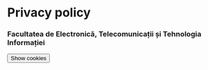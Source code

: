 # Privacy policy

### Facultatea de Electronică, Telecomunicații și Tehnologia Informației

<body>
<script>
  document.cookie = "session=user/browser/location";  
  document.cookie = "favorite_task=collect Data"
  function alertCookie() { 
  alert(document.cookie); 
  } 
  </script> 
  <button onclick="alertCookie()">Show cookies</button> 
</body>

 
